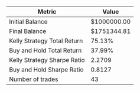 | Metric | Value |
| --- | --- |
| Initial Balance | $1000000.00 |
| Final Balance | $1751344.81 |
| Kelly Strategy Total Return | 75.13% |
| Buy and Hold Total Return | 37.99% |
| Kelly Strategy Sharpe Ratio | 2.2709 |
| Buy and Hold Sharpe Ratio | 0.8127 |
| Number of trades | 43 |

